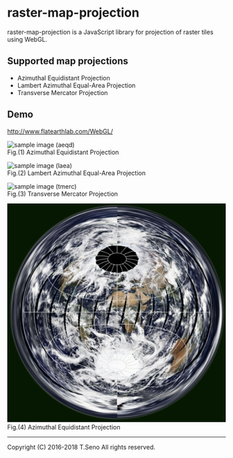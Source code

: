 raster-map-projection
==============
raster-map-projection is a JavaScript library for projection of raster tiles using WebGL.


Supported map projections
-----
* Azimuthal Equidistant Projection
* Lambert Azimuthal Equal-Area Projection
* Transverse Mercator Projection


Demo
-----
http://www.flatearthlab.com/WebGL/

![sample image (aeqd)](docs/sample-aeqd-tokyo.png)  
Fig.(1) Azimuthal Equidistant Projection

![sample image (laea)](docs/sample-laea-tokyo.png)  
Fig.(2) Lambert Azimuthal Equal-Area Projection

![sample image (tmerc)](docs/sample-tmerc-tokyo.png)  
Fig.(3) Transverse Mercator Projection

![sample image (aeqd)](docs/aeqd-MODIS-00.png)  
Fig.(4) Azimuthal Equidistant Projection

----
Copyright (C) 2016-2018 T.Seno All rights reserved.
